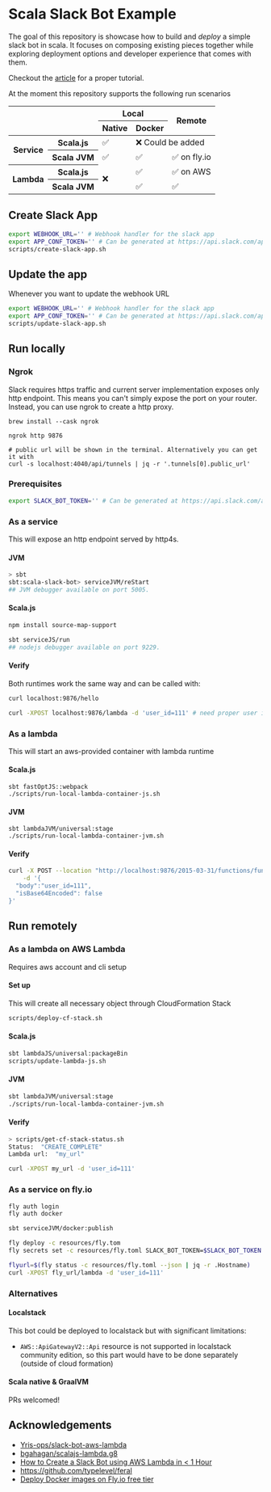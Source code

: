 # Scala Slack Bot Example

The goal of this repository is showcase how to build and _deploy_ a simple slack bot in scala.
It focuses on composing existing pieces together while exploring deployment options and developer experience that comes
with them.

Checkout the [article](https://medium.com/@w.pitula/slack-bot-in-scala-and-12-ways-to-run-it-8b5f2d9f3524) for a proper tutorial.

At the moment this repository supports the following run scenarios

<table>
    <thead>
        <tr>
            <th rowspan="2" colspan="2"></th>
            <th colspan="2">Local</th>
            <th rowspan="2">Remote</th>
        </tr>
        <tr>
            <th>Native</th>
            <th>Docker</th>
        </tr>
    </thead>
    <tbody>
        <tr>
            <th rowspan="2">Service</th>
            <th>Scala.js</th>
            <td>✅</td>
            <td colspan="2">❌ Could be added</td>
        </tr>
        <tr>
            <th>Scala JVM</th>
            <td>✅</td>
            <td>✅</td>
            <td>✅ on fly.io</td>
        </tr>
        <tr>
            <th rowspan="2">Lambda</th>
            <th>Scala.js</th>
            <td rowspan="2">❌</td>
            <td>✅</td>
            <td>✅ on AWS</td>
        </tr>
        <tr>
            <th>Scala JVM</th>
            <td>✅</td>
            <td>✅</td>
        </tr>
    </tbody>
</table>

## Create Slack App

```bash
export WEBHOOK_URL='' # Webhook handler for the slack app
export APP_CONF_TOKEN='' # Can be generated at https://api.slack.com/apps
scripts/create-slack-app.sh
```

## Update the app
Whenever you want to update the webhook URL
```bash
export WEBHOOK_URL='' # Webhook handler for the slack app
export APP_CONF_TOKEN='' # Can be generated at https://api.slack.com/apps
scripts/update-slack-app.sh
```

## Run locally

### Ngrok

Slack requires https traffic and current server implementation exposes only http endpoint.
This means you can't simply expose the port on your router. Instead, you can use ngrok to create a http proxy.

```
brew install --cask ngrok

ngrok http 9876 

# public url will be shown in the terminal. Alternatively you can get it with
curl -s localhost:4040/api/tunnels | jq -r '.tunnels[0].public_url'
```

### Prerequisites

```bash
export SLACK_BOT_TOKEN='' # Can be generated at https://api.slack.com/apps/${APP_ID}/oauth 
```

### As a service
This will expose an http endpoint served by http4s.

#### JVM

```bash
> sbt 
sbt:scala-slack-bot> serviceJVM/reStart
## JVM debugger available on port 5005.
```

#### Scala.js

```bash
npm install source-map-support

sbt serviceJS/run
## nodejs debugger available on port 9229.
```

#### Verify
Both runtimes work the same way and can be called with:
```bash
curl localhost:9876/hello

curl -XPOST localhost:9876/lambda -d 'user_id=111' # need proper user id to work correctly
```

### As a lambda

This will start an aws-provided container with lambda runtime

#### Scala.js

```
sbt fastOptJS::webpack
./scripts/run-local-lambda-container-js.sh
```

#### JVM

```
sbt lambdaJVM/universal:stage
./scripts/run-local-lambda-container-jvm.sh
```

#### Verify

```bash
curl -X POST --location "http://localhost:9876/2015-03-31/functions/function/invocations" \
    -d '{
  "body":"user_id=111",
  "isBase64Encoded": false
}'
```

## Run remotely

### As a lambda on AWS Lambda

Requires aws account and cli setup

#### Set up

This will create all necessary object through CloudFormation Stack
```bash
scripts/deploy-cf-stack.sh
```

#### Scala.js

```bash
sbt lambdaJS/universal:packageBin
scripts/update-lambda-js.sh
```

#### JVM

```bash
sbt lambdaJVM/universal:stage
./scripts/run-local-lambda-container-jvm.sh
```

#### Verify

```bash
> scripts/get-cf-stack-status.sh
Status:  "CREATE_COMPLETE"
Lambda url:  "my_url"

curl -XPOST my_url -d 'user_id=111'
```


### As a service on fly.io

```bash
fly auth login
fly auth docker

sbt serviceJVM/docker:publish

fly deploy -c resources/fly.tom 
fly secrets set -c resources/fly.toml SLACK_BOT_TOKEN=$SLACK_BOT_TOKEN

flyurl=$(fly status -c resources/fly.toml --json | jq -r .Hostname)
curl -XPOST fly_url/lambda -d 'user_id=111'
```

### Alternatives

#### Localstack
This bot could be deployed to localstack but with significant limitations:

* `AWS::ApiGatewayV2::Api` resource is not supported in localstack community edition, so this part would have to be done
  separately (outside of cloud formation)

#### Scala native & GraalVM
PRs welcomed!

## Acknowledgements

- [Yris-ops/slack-bot-aws-lambda](https://github.com/Yris-ops/slack-bot-aws-lambda)
- [bgahagan/scalajs-lambda.g8](https://github.com/bgahagan/scalajs-lambda.g8)
- [How to Create a Slack Bot using AWS Lambda in < 1 Hour](https://medium.com/glasswall-engineering/how-to-create-a-slack-bot-using-aws-lambda-in-1-hour-1dbc1b6f021c)
- https://github.com/typelevel/feral
- [Deploy Docker images on Fly.io free tier](https://medium.com/geekculture/deploy-docker-images-on-fly-io-free-tier-afbfb1d390b1)
